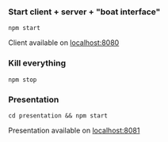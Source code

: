 ### Start client + server + "boat interface"

`npm start`

Client available on [localhost:8080](http://localhost:8080)

### Kill everything

`npm stop`

### Presentation

`cd presentation && npm start`

Presentation available on [localhost:8081](http://localhost:8081)